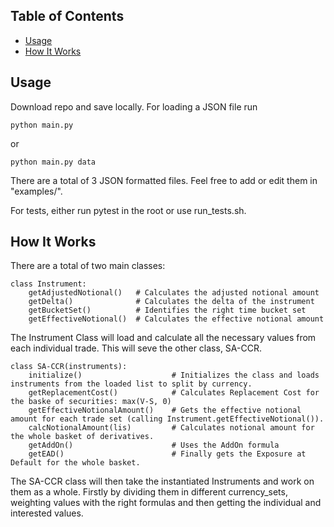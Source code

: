 ## Table of Contents

* [Usage](#usage)
* [How It Works](#usage)

## Usage
Download repo and save locally. For loading a JSON file run 

    python main.py 

or

    python main.py data

There are a total of 3 JSON formatted files. Feel free to add or edit them in "examples/".

For tests, either run pytest in the root or use run_tests.sh.

## How It Works
There are a total of two main classes:

    class Instrument:
        getAdjustedNotional()   # Calculates the adjusted notional amount
        getDelta()              # Calculates the delta of the instrument
        getBucketSet()          # Identifies the right time bucket set
        getEffectiveNotional()  # Calculates the effective notional amount
The Instrument Class will load and calculate all the necessary values from each individual trade. This will seve the other class, SA-CCR.

    class SA-CCR(instruments):
        initialize()                    # Initializes the class and loads instruments from the loaded list to split by currency. 
        getReplacementCost()            # Calculates Replacement Cost for the baske of securities: max(V-S, 0)
        getEffectiveNotionalAmount()    # Gets the effective notional amount for each trade set (calling Instrument.getEffectiveNotional()).
        calcNotionalAmount(lis)         # Calculates notional amount for the whole basket of derivatives.
        getAddOn()                      # Uses the AddOn formula  
        getEAD()                        # Finally gets the Exposure at Default for the whole basket.
The SA-CCR class will then take the instantiated Instruments and work on them as a whole. Firstly by dividing them in different currency_sets, weighting values with the right formulas and then getting the individual and interested values.
